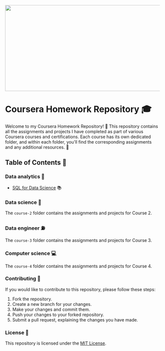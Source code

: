 <img src="https://images.ctfassets.net/00atxywtfxvd/2MlqAOzmHjSPtssv6HlNox/1cb35b40775835a5f574ebc5509907a1/coursera-wordmark-blue.svg" width="920" height="280">

# Coursera Homework Repository :mortar_board:

Welcome to my Coursera Homework Repository! :wave: This repository contains all the assignments and projects I have completed as part of various Coursera courses and certifications. Each course has its own dedicated folder, and within each folder, you'll find the corresponding assignments and any additional resources. :file_folder:

## Table of Contents :scroll:

### Data analytics :microscope:

- [SQL for Data Science](./SQL%20for%20Data%20Science) :books:
  
### Data science :dart:

The `course-2` folder contains the assignments and projects for Course 2.

### Data engineer :fuelpump:

The `course-3` folder contains the assignments and projects for Course 3.

### Computer science :computer:

The `course-4` folder contains the assignments and projects for Course 4.

### Contributing :raising_hand:

If you would like to contribute to this repository, please follow these steps:

1. Fork the repository.
2. Create a new branch for your changes.
3. Make your changes and commit them.
4. Push your changes to your forked repository.
5. Submit a pull request, explaining the changes you have made.

### License :page_with_curl:

This repository is licensed under the [MIT License](LICENSE).
